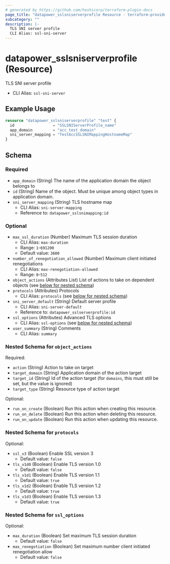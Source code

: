 ```yaml
---
# generated by https://github.com/hashicorp/terraform-plugin-docs
page_title: "datapower_sslsniserverprofile Resource - terraform-provider-datapower"
subcategory: ""
description: |-
  TLS SNI server profile
  CLI Alias: ssl-sni-server
---
```


# datapower_sslsniserverprofile (Resource)

TLS SNI server profile
  - CLI Alias: `ssl-sni-server`

## Example Usage

```terraform
resource "datapower_sslsniserverprofile" "test" {
  id                 = "SSLSNIServerProfile_name"
  app_domain         = "acc_test_domain"
  sni_server_mapping = "TestAccSSLSNIMappingHostnameMap"
}
```

<!-- schema generated by tfplugindocs -->
## Schema

### Required

- `app_domain` (String) The name of the application domain the object belongs to
- `id` (String) Name of the object. Must be unique among object types in application domain.
- `sni_server_mapping` (String) TLS hostname map
  - CLI Alias: `sni-server-mapping`
  - Reference to: `datapower_sslsnimapping:id`

### Optional

- `max_ssl_duration` (Number) Maximum TLS session duration
  - CLI Alias: `max-duration`
  - Range: `1`-`691200`
  - Default value: `3600`
- `number_of_renegotiation_allowed` (Number) Maximum client initiated renegotiations
  - CLI Alias: `max-renegotiation-allowed`
  - Range: `0`-`512`
- `object_actions` (Attributes List) List of actions to take on dependent objects (see [below for nested schema](#nestedatt--object_actions))
- `protocols` (Attributes) Protocols
  - CLI Alias: `protocols` (see [below for nested schema](#nestedatt--protocols))
- `sni_server_default` (String) Default server profile
  - CLI Alias: `sni-server-default`
  - Reference to: `datapower_sslserverprofile:id`
- `ssl_options` (Attributes) Advanced TLS options
  - CLI Alias: `ssl-options` (see [below for nested schema](#nestedatt--ssl_options))
- `user_summary` (String) Comments
  - CLI Alias: `summary`

<a id="nestedatt--object_actions"></a>
### Nested Schema for `object_actions`

Required:

- `action` (String) Action to take on target
- `target_domain` (String) Application domain of the action target
- `target_id` (String) Id of the action target (for `domains`, this must still be set, but the value is ignored)
- `target_type` (String) Resource type of action target

Optional:

- `run_on_create` (Boolean) Run this action when creating this resource.
- `run_on_delete` (Boolean) Run this action when deleting this resource.
- `run_on_update` (Boolean) Run this action when updating this resource.


<a id="nestedatt--protocols"></a>
### Nested Schema for `protocols`

Optional:

- `ssl_v3` (Boolean) Enable SSL version 3
  - Default value: `false`
- `tls_v1d0` (Boolean) Enable TLS version 1.0
  - Default value: `false`
- `tls_v1d1` (Boolean) Enable TLS version 1.1
  - Default value: `true`
- `tls_v1d2` (Boolean) Enable TLS version 1.2
  - Default value: `true`
- `tls_v1d3` (Boolean) Enable TLS version 1.3
  - Default value: `true`


<a id="nestedatt--ssl_options"></a>
### Nested Schema for `ssl_options`

Optional:

- `max_duration` (Boolean) Set maximum TLS session duration
  - Default value: `false`
- `max_renegotiation` (Boolean) Set maximum number client initiated renegotiation allow
  - Default value: `false`
